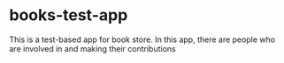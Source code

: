 # books-test-app
This is a test-based app for book store. In this app, there are people who are involved in and making their contributions
